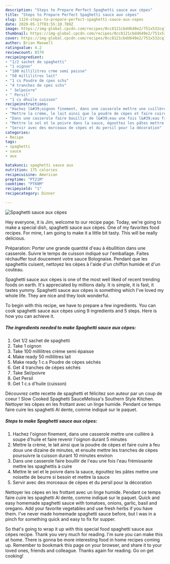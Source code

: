 ```yaml
---
description: "Steps to Prepare Perfect Spaghetti sauce aux cèpes"
title: "Steps to Prepare Perfect Spaghetti sauce aux cèpes"
slug: 1124-steps-to-prepare-perfect-spaghetti-sauce-aux-cepes
date: 2020-05-17T03:55:10.789Z
image: https://img-global.cpcdn.com/recipes/0cc8121cbdd649e2/751x532cq70/spaghetti-sauce-aux-cepes-photo-principale-de-la-recette.jpg
thumbnail: https://img-global.cpcdn.com/recipes/0cc8121cbdd649e2/751x532cq70/spaghetti-sauce-aux-cepes-photo-principale-de-la-recette.jpg
cover: https://img-global.cpcdn.com/recipes/0cc8121cbdd649e2/751x532cq70/spaghetti-sauce-aux-cepes-photo-principale-de-la-recette.jpg
author: Brian Maxwell
ratingvalue: 4.2
reviewcount: 8579
recipeingredient:
- "1/2 sachet de spaghetti"
- "1 oignon"
- "100 millilitres crme semi paisse"
- "50 millilitres lait"
- "1 cs Poudre de cpes schs"
- "4 tranches de cpes schs"
- " Selpoivre"
- " Persil"
- "1 cs dhuile cuisson"
recipeinstructions:
- "Hachez l&#39;oignon finement, dans une casserole mettre une cuillère à soupe d&#39;huile et faire revenir l&#39;oignon durant 5 minutes"
- "Mettre la crème, le lait ainsi que la poudre de cèpes et faire cuire à feu doux une dizaine de minutes, et ensuite mettre les tranches de cèpes poursuivre la cuisson durant 10 minutes environ"
- "Dans une casserole faire bouillir de l&#39;eau une fois l&#39;eau frémissante mettre les spaghettis à cuire"
- "Mettre le sel et le poivre dans la sauce, égouttez les pâtes mettre une noisette de beurre si besoin et mettre la sauce"
- "Servir avec des morceaux de cèpes et du persil pour la décoration"
categories:
- Recipe
tags:
- spaghetti
- sauce
- aux

katakunci: spaghetti sauce aux 
nutrition: 175 calories
recipecuisine: American
preptime: "PT21M"
cooktime: "PT60M"
recipeyield: "1"
recipecategory: Dinner

---
```



![Spaghetti sauce aux cèpes](https://img-global.cpcdn.com/recipes/0cc8121cbdd649e2/751x532cq70/spaghetti-sauce-aux-cepes-photo-principale-de-la-recette.jpg)

Hey everyone, it is Jim, welcome to our recipe page. Today, we're going to make a special dish, spaghetti sauce aux cèpes. One of my favorites food recipes. For mine, I am going to make it a little bit tasty. This will be really delicious.

Préparation: Porter une grande quantité d&#39;eau à ébullition dans une casserole. Suivre le temps de cuisson indiqué sur l&#39;emballage. Faites réchauffer tout doucement votre sauce Bolognaise. Pendant que les spaghettis cuisent, nettoyez les cèpes à l&#39;aide d&#39;un chiffon humide et d&#39;un couteau.

Spaghetti sauce aux cèpes is one of the most well liked of recent trending foods on earth. It's appreciated by millions daily. It is simple, it is fast, it tastes yummy. Spaghetti sauce aux cèpes is something which I've loved my whole life. They are nice and they look wonderful.


To begin with this recipe, we have to prepare a few ingredients. You can cook spaghetti sauce aux cèpes using 9 ingredients and 5 steps. Here is how you can achieve it.

<!--inarticleads1-->

##### The ingredients needed to make Spaghetti sauce aux cèpes:

1. Get 1/2 sachet de spaghetti
1. Take 1 oignon
1. Take 100 millilitres crème semi épaisse
1. Make ready 50 millilitres lait
1. Make ready 1 c.s Poudre de cèpes séchés
1. Get 4 tranches de cèpes séchés
1. Take  Sel/poivre
1. Get  Persil
1. Get 1 c.s d&#39;huile (cuisson)


Découvrez cette recette de spaghetti et félicitez son auteur par un coup de coeur ! Slow Cooked Spaghetti SauceMelissa&#39;s Southern Style Kitchen. Nettoyer les cèpes en les frottant avec un linge humide. Pendant ce temps faire cuire les spaghetti Al dente, comme indiqué sur le paquet. 

<!--inarticleads2-->

##### Steps to make Spaghetti sauce aux cèpes:

1. Hachez l&#39;oignon finement, dans une casserole mettre une cuillère à soupe d&#39;huile et faire revenir l&#39;oignon durant 5 minutes
1. Mettre la crème, le lait ainsi que la poudre de cèpes et faire cuire à feu doux une dizaine de minutes, et ensuite mettre les tranches de cèpes poursuivre la cuisson durant 10 minutes environ
1. Dans une casserole faire bouillir de l&#39;eau une fois l&#39;eau frémissante mettre les spaghettis à cuire
1. Mettre le sel et le poivre dans la sauce, égouttez les pâtes mettre une noisette de beurre si besoin et mettre la sauce
1. Servir avec des morceaux de cèpes et du persil pour la décoration


Nettoyer les cèpes en les frottant avec un linge humide. Pendant ce temps faire cuire les spaghetti Al dente, comme indiqué sur le paquet. Quick and easy homemade spaghetti sauce with tomatoes, onions, garlic, basil and oregano. Add your favorite vegetables and use fresh herbs if you have them. I&#39;ve never made homemade spaghetti sauce before, but I was in a pinch for something quick and easy to fix for supper. 

So that's going to wrap it up with this special food spaghetti sauce aux cèpes recipe. Thank you very much for reading. I'm sure you can make this at home. There is gonna be more interesting food in home recipes coming up. Remember to bookmark this page on your browser, and share it to your loved ones, friends and colleague. Thanks again for reading. Go on get cooking!
